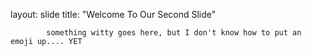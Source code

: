 layout: slide
title: "Welcome To Our Second Slide"

			
			something witty goes here, but I don't know how to put an emoji up.... YET
			
